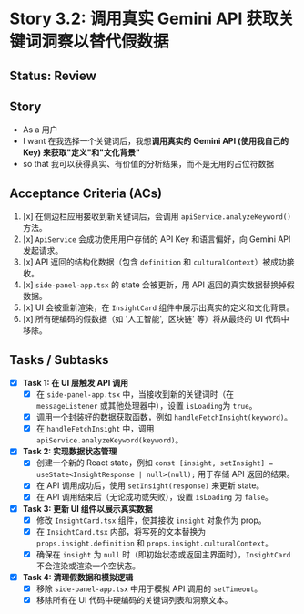 # Story 3.2: 调用真实 Gemini API 获取关键词洞察以替代假数据

## Status: Review

## Story

- As a 用户
- I want 在我选择一个关键词后，我想**调用真实的 Gemini API (使用我自己的 Key) 来获取"定义"和"文化背景"**
- so that 我可以获得真实、有价值的分析结果，而不是无用的占位符数据

## Acceptance Criteria (ACs)

1.  [x] 在侧边栏应用接收到新关键词后，会调用 `apiService.analyzeKeyword()` 方法。
2.  [x] `ApiService` 会成功使用用户存储的 API Key 和语言偏好，向 Gemini API 发起请求。
3.  [x] API 返回的结构化数据（包含 `definition` 和 `culturalContext`）被成功接收。
4.  [x] `side-panel-app.tsx` 的 state 会被更新，用 API 返回的真实数据替换掉假数据。
5.  [x] UI 会被重新渲染，在 `InsightCard` 组件中展示出真实的定义和文化背景。
6.  [x] 所有硬编码的假数据（如 '人工智能', '区块链' 等）将从最终的 UI 代码中移除。

## Tasks / Subtasks

- [x] **Task 1: 在 UI 层触发 API 调用**
  - [x] 在 `side-panel-app.tsx` 中，当接收到新的关键词时（在 `messageListener` 或其他处理器中），设置 `isLoading`为 `true`。
  - [x] 调用一个封装好的数据获取函数，例如 `handleFetchInsight(keyword)`。
  - [x] 在 `handleFetchInsight` 中，调用 `apiService.analyzeKeyword(keyword)`。

- [x] **Task 2: 实现数据状态管理**
  - [x] 创建一个新的 React state，例如 `const [insight, setInsight] = useState<InsightResponse | null>(null);` 用于存储 API 返回的结果。
  - [x] 在 API 调用成功后，使用 `setInsight(response)` 来更新 state。
  - [x] 在 API 调用结束后（无论成功或失败），设置 `isLoading` 为 `false`。

- [x] **Task 3: 更新 UI 组件以展示真实数据**
  - [x] 修改 `InsightCard.tsx` 组件，使其接收 `insight` 对象作为 prop。
  - [x] 在 `InsightCard.tsx` 内部，将写死的文本替换为 `props.insight.definition` 和 `props.insight.culturalContext`。
  - [x] 确保在 `insight` 为 `null` 时（即初始状态或返回主界面时），`InsightCard` 不会渲染或渲染一个空状态。

- [x] **Task 4: 清理假数据和模拟逻辑**
  - [x] 移除 `side-panel-app.tsx` 中用于模拟 API 调用的 `setTimeout`。
  - [x] 移除所有在 UI 代码中硬编码的关键词列表和洞察文本。 